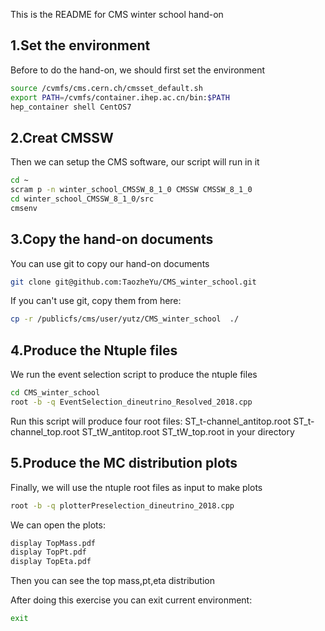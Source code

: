 This is the README for CMS winter school hand-on
## 1.Set the environment
Before to do the hand-on, we should first set the environment
```bash
source /cvmfs/cms.cern.ch/cmsset_default.sh
export PATH=/cvmfs/container.ihep.ac.cn/bin:$PATH
hep_container shell CentOS7
```

## 2.Creat CMSSW 
Then we can setup the CMS software, our script will run in it
```bash
cd ~
scram p -n winter_school_CMSSW_8_1_0 CMSSW CMSSW_8_1_0
cd winter_school_CMSSW_8_1_0/src
cmsenv
```
## 3.Copy the hand-on documents
You can use git to copy our hand-on documents

```bash
git clone git@github.com:TaozheYu/CMS_winter_school.git 
```
If you can't use git, copy them from here:

```bash
cp -r /publicfs/cms/user/yutz/CMS_winter_school  ./
``` 

## 4.Produce the Ntuple files
We run the event selection script to produce the ntuple files

```bash
cd CMS_winter_school
root -b -q EventSelection_dineutrino_Resolved_2018.cpp
```

Run this script will produce four root files: ST\_t-channel\_antitop.root  ST\_t-channel\_top.root  ST\_tW\_antitop.root  ST\_tW\_top.root in your directory

## 5.Produce the MC distribution plots
Finally, we will use the ntuple root files as input to make plots

```bash
root -b -q plotterPreselection_dineutrino_2018.cpp  
```
We can open the plots: 

```bash
display TopMass.pdf
display TopPt.pdf
display TopEta.pdf
```
Then you can see the top mass,pt,eta distribution

After doing this exercise you can exit current environment:

```bash
exit
```
